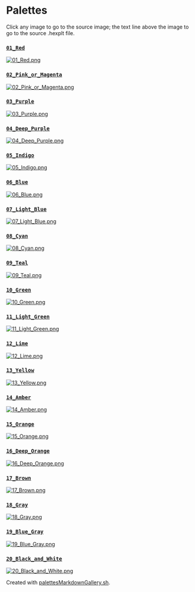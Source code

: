# Palettes

Click any image to go to the source image; the text line above the image to go to the source .hexplt file.

### [`01_Red`](01_Red.hexplt)

[ ![01_Red.png](01_Red.png) ](01_Red.png)

### [`02_Pink_or_Magenta`](02_Pink_or_Magenta.hexplt)

[ ![02_Pink_or_Magenta.png](02_Pink_or_Magenta.png) ](02_Pink_or_Magenta.png)

### [`03_Purple`](03_Purple.hexplt)

[ ![03_Purple.png](03_Purple.png) ](03_Purple.png)

### [`04_Deep_Purple`](04_Deep_Purple.hexplt)

[ ![04_Deep_Purple.png](04_Deep_Purple.png) ](04_Deep_Purple.png)

### [`05_Indigo`](05_Indigo.hexplt)

[ ![05_Indigo.png](05_Indigo.png) ](05_Indigo.png)

### [`06_Blue`](06_Blue.hexplt)

[ ![06_Blue.png](06_Blue.png) ](06_Blue.png)

### [`07_Light_Blue`](07_Light_Blue.hexplt)

[ ![07_Light_Blue.png](07_Light_Blue.png) ](07_Light_Blue.png)

### [`08_Cyan`](08_Cyan.hexplt)

[ ![08_Cyan.png](08_Cyan.png) ](08_Cyan.png)

### [`09_Teal`](09_Teal.hexplt)

[ ![09_Teal.png](09_Teal.png) ](09_Teal.png)

### [`10_Green`](10_Green.hexplt)

[ ![10_Green.png](10_Green.png) ](10_Green.png)

### [`11_Light_Green`](11_Light_Green.hexplt)

[ ![11_Light_Green.png](11_Light_Green.png) ](11_Light_Green.png)

### [`12_Lime`](12_Lime.hexplt)

[ ![12_Lime.png](12_Lime.png) ](12_Lime.png)

### [`13_Yellow`](13_Yellow.hexplt)

[ ![13_Yellow.png](13_Yellow.png) ](13_Yellow.png)

### [`14_Amber`](14_Amber.hexplt)

[ ![14_Amber.png](14_Amber.png) ](14_Amber.png)

### [`15_Orange`](15_Orange.hexplt)

[ ![15_Orange.png](15_Orange.png) ](15_Orange.png)

### [`16_Deep_Orange`](16_Deep_Orange.hexplt)

[ ![16_Deep_Orange.png](16_Deep_Orange.png) ](16_Deep_Orange.png)

### [`17_Brown`](17_Brown.hexplt)

[ ![17_Brown.png](17_Brown.png) ](17_Brown.png)

### [`18_Gray`](18_Gray.hexplt)

[ ![18_Gray.png](18_Gray.png) ](18_Gray.png)

### [`19_Blue_Gray`](19_Blue_Gray.hexplt)

[ ![19_Blue_Gray.png](19_Blue_Gray.png) ](19_Blue_Gray.png)

### [`20_Black_and_White`](20_Black_and_White.hexplt)

[ ![20_Black_and_White.png](20_Black_and_White.png) ](20_Black_and_White.png)

Created with [palettesMarkdownGallery.sh](https://github.com/earthbound19/_ebDev/blob/master/scripts/imgAndVideo/palettesMarkdownGallery.sh).